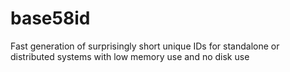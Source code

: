 # base58id
Fast generation of surprisingly short unique IDs for standalone or distributed systems with low memory use and no disk use
